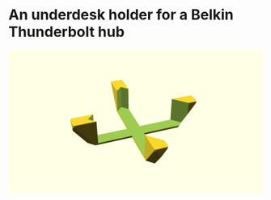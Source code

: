 # An underdesk holder for a Belkin Thunderbolt hub

![Generated display preview](render/display.png "Generated display preview")
